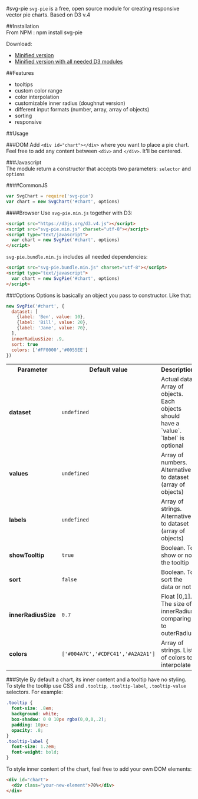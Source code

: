 #svg-pie
`svg-pie` is a free, open source module for creating responsive vector pie charts. Based on D3 v.4

##Installation  
From NPM :
    npm install svg-pie

Download:
* [Minified version](https://raw.githubusercontent.com/zemlyansky/svg-pie/master/svg-pie.min.js)
* [Minified version with all needed D3 modules](https://raw.githubusercontent.com/zemlyansky/svg-pie/master/svg-pie.bundle.min.js)

##Features
* tooltips
* custom color range
* color interpolation
* customizable inner radius (doughnut version)
* different input formats (number, array, array of objects)
* sorting
* responsive

##Usage

###DOM
Add `<div id="chart"></div>` where you want to place a pie chart.
Feel free to add any content between `<div>` and `</div>`. It'll be centered.

###Javascript   
The module return a constructor that accepts two parameters: `selector` and `options`

####CommonJS
```javascript
var SvgChart = require('svg-pie')
var chart = new SvgChart('#chart', options)
```
####Browser
Use `svg-pie.min.js` together with D3:
```html
<script src="https://d3js.org/d3.v4.js"></script>
<script src="svg-pie.min.js" charset="utf-8"></script>
<script type="text/javascript">
  var chart = new SvgPie('#chart', options)
</script>
```

`svg-pie.bundle.min.js` includes all needed dependencies:
```html
<script src="svg-pie.bundle.min.js" charset="utf-8"></script>
<script type="text/javascript">
  var chart = new SvgPie('#chart', options)
</script>
```

###Options
Options is basically an object you pass to constructor. Like that:
```javascript
new SvgPie('#chart', {
  dataset: [
    {label: 'Ben', value: 10},
    {label: 'Bill', value: 20},
    {label: 'Jane', value: 70},
  ],
  innerRadiusSize: .9,
  sort: true
  colors: ['#FF0000','#0055EE']
})
```

<table>
    <tr>
        <th>Parameter</th>
        <th>Default value</th>
        <th>Description</th>
    </tr>
    <tr>
        <td><strong>dataset</strong></td>
        <td><code>undefined</code></td>
        <td>Actual data. Array of objects. Each objects should have a `value`. `label` is optional</td>
    </tr>
    <tr>
        <td><strong>values</strong></td>
        <td><code>undefined</code></td>
        <td>Array of numbers. Alternative to dataset (array of objects)</td>
    </tr>
    <tr>
        <td><strong>labels</strong></td>
        <td><code>undefined</code></td>
        <td>Array of strings. Alternative to dataset (array of objects)</td>
    </tr>
    <tr>
        <td><strong>showTooltip</strong></td>
        <td><code>true</code></td>
        <td>Boolean. To show or not the tooltip</td>
    </tr>
    <tr>
        <td><strong>sort</strong></td>
        <td><code>false</code></td>
        <td>Boolean. To sort the data or not</td>
    </tr>
    <tr>
        <td><strong>innerRadiusSize</strong></td>
        <td><code>0.7</code></td>
        <td>Float [0,1]. The size of innerRadius comparing to outerRadius</td>
    </tr>
    <tr>
        <td><strong>colors</strong></td>
        <td><code>['#004A7C','#CDFC41','#A2A2A1']</code></td>
        <td>Array of strings. List of colors to interpolate </td>
    </tr>
</table>

###Style
By default a chart, its inner content and a tooltip have no styling.
To style the tooltip use CSS and `.tooltip`, `.tooltip-label`, `.tooltip-value` selectors.
For example:
```CSS
.tooltip {
  font-size: .8em;
  background: white;
  box-shadow: 0 0 10px rgba(0,0,0,.2);
  padding: 10px;
  opacity: .8;
}
.tooltip-label {
  font-size: 1.2em;
  font-weight: bold;
}
```

To style inner content of the chart, feel free to add your own DOM elements:
```html
<div id="chart">
  <div class="your-new-element">70%</div>
</div>
```
